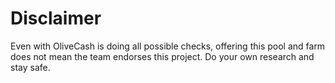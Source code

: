 # Disclaimer



Even with OliveCash is doing all possible checks, offering this pool and farm does not mean the team endorses this project. Do your own research and stay safe.
